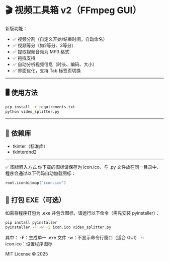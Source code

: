 # 🎬 视频工具箱 v2（FFmpeg GUI）

新版功能：
- ✅ 视频分割（自定义开始/结束时间，自动命名）
- ✅ 视频等分（如2等分、3等分）
- ✅ 提取视频音频为 MP3 格式
- ✅ 拖拽支持
- ✅ 自动分析视频信息（时长、编码、大小）
- ✅ 界面优化，支持 Tab 标签页切换

---

## 🖥️ 使用方法

```bash
pip install -r requirements.txt
python video_splitter.py
```

---

## 📝 依赖库

- tkinter（标准库）
- tkinterdnd2

---
✅ 图标嵌入方式
你下载的图标请保存为 icon.ico，与 .py 文件放在同一目录中，程序会通过以下代码自动加载图标：

```python
root.iconbitmap("icon.ico")
```

## 🧩 打包 EXE（可选）

如需将程序打包为 .exe 并包含图标，请运行以下命令（需先安装 pyinstaller）：

```bash
pip install pyinstaller
pyinstaller -F -w -i icon.ico video_splitter.py
```
其中：
-F：生成单一 .exe 文件
-w：不显示命令行窗口（适合 GUI）
-i icon.ico：设置程序图标

MIT License © 2025

